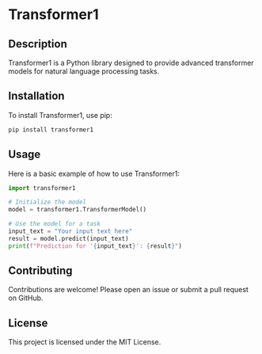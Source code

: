 # Transformer1

## Description
Transformer1 is a Python library designed to provide advanced transformer models for natural language processing tasks.

## Installation
To install Transformer1, use pip:
```bash
pip install transformer1
```

## Usage
Here is a basic example of how to use Transformer1:
```python
import transformer1

# Initialize the model
model = transformer1.TransformerModel()

# Use the model for a task
input_text = "Your input text here"
result = model.predict(input_text)
print(f"Prediction for '{input_text}': {result}")
```

## Contributing
Contributions are welcome! Please open an issue or submit a pull request on GitHub.

## License
This project is licensed under the MIT License.